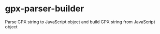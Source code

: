 # gpx-parser-builder
Parse GPX string to JavaScript object and build GPX string from JavaScript object
